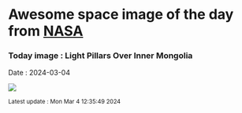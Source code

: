 
# Awesome space image of the day from [NASA](https://api.nasa.gov/)

### Today image : Light Pillars Over Inner Mongolia
Date : 2024-03-04

![](https://apod.nasa.gov/apod/image/2403/PillarsMongolia_Liao_960.jpg)

<small>Latest update : Mon Mar  4 12:35:49 2024</small>
        